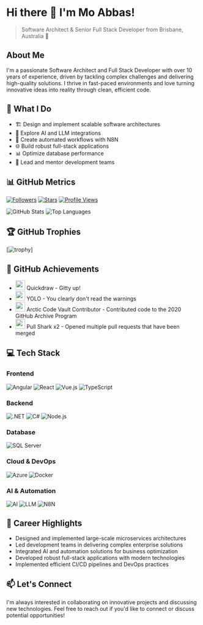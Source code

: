 # Hi there 👋 I'm Mo Abbas!

> Software Architect & Senior Full Stack Developer from Brisbane, Australia 🦘

## About Me
I'm a passionate Software Architect and Full Stack Developer with over 10 years of experience, driven by tackling complex challenges and delivering high-quality solutions. I thrive in fast-paced environments and love turning innovative ideas into reality through clean, efficient code.

## 🎯 What I Do
- 🏗️ Design and implement scalable software architectures
- 🤖 Explore AI and LLM integrations
- 🔄 Create automated workflows with N8N
- 🌐 Build robust full-stack applications
- 📊 Optimize database performance
- 👥 Lead and mentor development teams

## 📊 GitHub Metrics

[![Followers](https://img.shields.io/github/followers/abbasmhd?label=Followers&style=flat&color=0969da)](https://github.com/abbasmhd?tab=followers) [![Stars](https://img.shields.io/github/stars/abbasmhd?style=flat&color=0969da)](https://github.com/abbasmhd?tab=stars) [![Profile Views](https://komarev.com/ghpvc/?username=abbasmhd&color=0969da&style=flat&label=Profile%20Views)](https://github.com/abbasmhd)

![GitHub Stats](https://github-readme-stats.vercel.app/api?username=abbasmhd&show_icons=true&theme=github_dark_dimmed&hide_border=true&count_private=true) ![Top Languages](https://github-readme-stats.vercel.app/api/top-langs/?username=abbasmhd&theme=github_dark_dimmed&hide_border=true&layout=compact&langs_count=8)

## 🏆 GitHub Trophies
[![trophy](https://github-profile-trophy.vercel.app/?username=abbasmhd&theme=onestar&no-bg=true&no-frame=true)]

## 🎯 GitHub Achievements
- <img src="https://github.githubassets.com/assets/quickdraw-default-39c6aec8ff89.png" width="25"> Quickdraw - Gitty up!
- <img src="https://github.githubassets.com/assets/yolo-default-be0bbff04951.png" width="25"> YOLO - You clearly don't read the warnings
- <img src="https://github.githubassets.com/assets/arctic-code-vault-contributor-default-df8d74122a06.png" width="25"> Arctic Code Vault Contributor - Contributed code to the 2020 GitHub Archive Program
- <img src="https://github.githubassets.com/assets/pull-shark-default-498c279a747d.png" width="25"> Pull Shark x2 - Opened multiple pull requests that have been merged

## 💻 Tech Stack

### Frontend
![Angular](https://img.shields.io/badge/Angular-DD0031?style=for-the-badge&logo=angular) ![React](https://img.shields.io/badge/React-61DAFB?style=for-the-badge&logo=react&logoColor=black) ![Vue.js](https://img.shields.io/badge/Vue.js-4FC08D?style=for-the-badge&logo=vue.js&logoColor=white) ![TypeScript](https://img.shields.io/badge/TypeScript-3178C6?style=for-the-badge&logo=typescript&logoColor=white)

### Backend
![.NET](https://img.shields.io/badge/.NET-512BD4?style=for-the-badge&logo=.net) ![C#](https://img.shields.io/badge/C%23-239120?style=for-the-badge&logo=c-sharp) ![Node.js](https://img.shields.io/badge/Node.js-339933?style=for-the-badge&logo=node.js&logoColor=white)

### Database
![SQL Server](https://img.shields.io/badge/SQL%20Server-CC2927?style=for-the-badge&logo=microsoft-sql-server)

### Cloud & DevOps
![Azure](https://img.shields.io/badge/Azure-0078D4?style=for-the-badge&logo=azure-devops) ![Docker](https://img.shields.io/badge/Docker-2496ED?style=for-the-badge&logo=docker&logoColor=white)

### AI & Automation
![AI](https://img.shields.io/badge/AI-FF6F00?style=for-the-badge&logo=artificial-intelligence) ![LLM](https://img.shields.io/badge/LLM-4285F4?style=for-the-badge) ![N8N](https://img.shields.io/badge/N8N-41B883?style=for-the-badge)

## 🌟 Career Highlights
- Designed and implemented large-scale microservices architectures
- Led development teams in delivering complex enterprise solutions
- Integrated AI and automation solutions for business optimization
- Developed robust full-stack applications with modern technologies
- Implemented efficient CI/CD pipelines and DevOps practices

## 📫 Let's Connect
I'm always interested in collaborating on innovative projects and discussing new technologies. Feel free to reach out if you'd like to connect or discuss potential opportunities!
